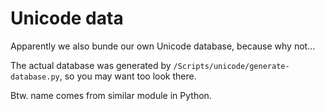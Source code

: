 # Unicode data

Apparently we also bunde our own Unicode database, because why not…

The actual database was generated by `/Scripts/unicode/generate-database.py`, so you may want too look there.

Btw. name comes from similar module in Python.

